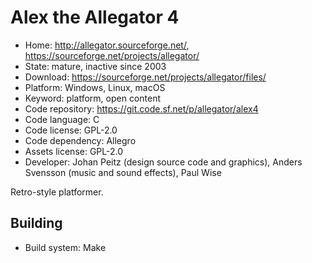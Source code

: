 # Alex the Allegator 4

- Home: http://allegator.sourceforge.net/, https://sourceforge.net/projects/allegator/
- State: mature, inactive since 2003
- Download: https://sourceforge.net/projects/allegator/files/
- Platform: Windows, Linux, macOS
- Keyword: platform, open content
- Code repository: https://git.code.sf.net/p/allegator/alex4
- Code language: C
- Code license: GPL-2.0
- Code dependency: Allegro
- Assets license: GPL-2.0
- Developer: Johan Peitz (design source code and graphics), Anders Svensson (music and sound effects), Paul Wise

Retro-style platformer.

## Building

- Build system: Make
